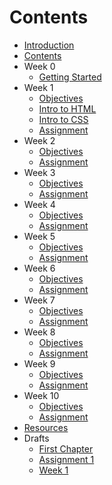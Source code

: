 # Contents

* [Introduction](README.md)
* [Contents](SUMMARY.md)
* Week 0
  * [Getting Started](getting-started.md)
* Week 1
   * [Objectives](week-1-objectives.md)
   * [Intro to HTML](intro-html.md)
   * [Intro to CSS](intro-css.md)
   * [Assignment](week-1-assignment.md)
* Week 2
   * [Objectives](week-2-objectives.md)
   * [Assignment](week-1-assignment.md)
* Week 3
   * [Objectives](week-3-objectives.md)
   * [Assignment](week-1-assignment.md)
* Week 4
   * [Objectives](week-4-objectives.md)
   * [Assignment](week-1-assignment.md)
* Week 5
   * [Objectives](week-5-objectives.md)
   * [Assignment](week-1-assignment.md)
* Week 6
   * [Objectives](week-6-objectives.md)
   * [Assignment](week-1-assignment.md)
* Week 7
   * [Objectives](week-7-objectives.md)
   * [Assignment](week-1-assignment.md)
* Week 8
   * [Objectives](week-8-objectives.md)
   * [Assignment](week-1-assignment.md)
* Week 9
   * [Objectives](week-9-objectives.md)
   * [Assignment](week-1-assignment.md)
* Week 10
   * [Objectives](week-10-objectives.md)
   * [Assignment](week-1-assignment.md)
* [Resources](resources.md)
* Drafts
   * [First Chapter](chapter1.md)
   * [Assignment 1](week-one-assignment.md)
   * [Week 1](week-one.md)

